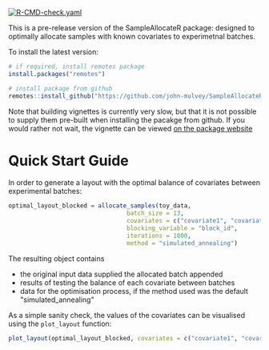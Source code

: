<!-- badges: start -->
[![R-CMD-check.yaml](https://github.com/john-mulvey/SampleAllocateR/actions/workflows/check-standard.yaml/badge.svg)](https://github.com/john-mulvey/SampleAllocateR/actions/workflows/check-standard.yaml)
<!-- badges: end -->

This is a pre-release version of the SampleAllocateR package: designed to optimally allocate samples with known covariates to experimetnal batches.

To install the latest version:
```r
# if required, install remotes package
install.packages("remotes")

# install package from github
remotes::install_github("https://github.com/john-mulvey/SampleAllocateR", build_vignettes = TRUE)
```
Note that building vignettes is currently very slow, but that it is not possible to supply them pre-built when installing the pacakge from github. If you would rather not wait, the vignette can be viewed [on the package website](https://john-mulvey.github.io/SampleAllocateR/)


# Quick Start Guide
In order to generate a layout with the optimal balance of covariates between experimental batches:
```r
optimal_layout_blocked = allocate_samples(toy_data, 
                                 batch_size = 13, 
                                 covariates = c("covariate1", "covariate2", "covariate3"),
                                 blocking_variable = "block_id",
                                 iterations = 1000,
                                 method = "simulated_annealing")
```

The resulting object contains 
- the original input data supplied the allocated batch appended
- results of testing the balance of each covariate between batches
- data for the optimisation process, if the method used was the default "simulated_annealing"

As a simple sanity check, the values of the covariates can be visualised using the `plot_layout` function:
```r
plot_layout(optimal_layout_blocked, covariates = c("covariate1", "covariate2", "covariate3"))
```
